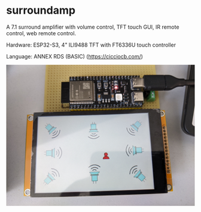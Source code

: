 # surroundamp
A 7.1 surround amplifier with volume control, TFT touch GUI, IR remote control, web remote control.

Hardware: ESP32-S3, 4" ILI9488 TFT with FT6336U touch controller

Language: ANNEX RDS (BASIC) (https://cicciocb.com/)

![alt text](https://github.com/Kalrkloss/surroundamp/blob/main/hardware/pictures/PXL_20250520_110159992.jpg?raw=true)

